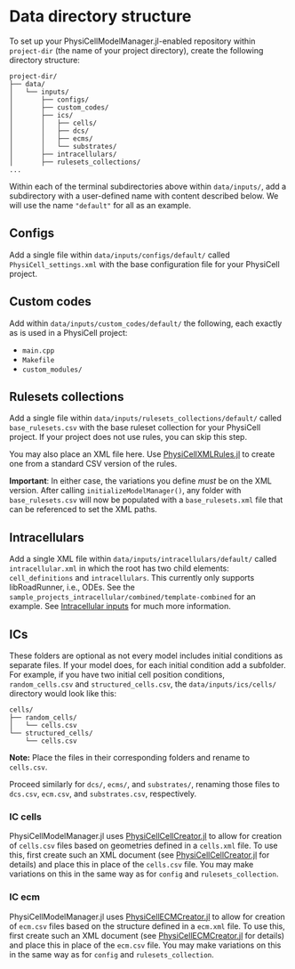 # Data directory structure

To set up your PhysiCellModelManager.jl-enabled repository within `project-dir` (the name of your project directory), create the following directory structure:

```
project-dir/
├── data/
│   └── inputs/
│       ├── configs/
│       ├── custom_codes/
│       ├── ics/
│       │   ├── cells/
│       │   ├── dcs/
│       │   ├── ecms/
│       │   └── substrates/
│       ├── intracellulars/
│       ├── rulesets_collections/
...
```

Within each of the terminal subdirectories above within `data/inputs/`, add a subdirectory with a user-defined name with content described below.
We will use the name `"default"` for all as an example.

## Configs

Add a single file within `data/inputs/configs/default/` called `PhysiCell_settings.xml` with the base configuration file for your PhysiCell project.

## Custom codes

Add within `data/inputs/custom_codes/default/` the following, each exactly as is used in a PhysiCell project:
- `main.cpp`
- `Makefile`
- `custom_modules/`

## Rulesets collections

Add a single file within `data/inputs/rulesets_collections/default/` called `base_rulesets.csv` with the base ruleset collection for your PhysiCell project.
If your project does not use rules, you can skip this step.

You may also place an XML file here. Use [PhysiCellXMLRules.jl](https://github.com/drbergman-lab/PhysiCellXMLRules.jl) to create one from a standard CSV version of the rules.

**Important**: In either case, the variations you define *must* be on the XML version.
After calling `initializeModelManager()`, any folder with `base_rulesets.csv` will now be populated with a `base_rulesets.xml` file that can be referenced to set the XML paths.

## Intracellulars

Add a single XML file within `data/inputs/intracellulars/default/` called `intracellular.xml` in which the root has two child elements: `cell_definitions` and `intracellulars`.
This currently only supports libRoadRunner, i.e., ODEs.
See the `sample_projects_intracellular/combined/template-combined` for an example.
See [Intracellular inputs](@ref) for much more information.

## ICs

These folders are optional as not every model includes initial conditions as separate files.
If your model does, for each initial condition add a subfolder.
For example, if you have two initial cell position conditions, `random_cells.csv` and `structured_cells.csv`, the `data/inputs/ics/cells/` directory would look like this:
```
cells/
├── random_cells/
│   └── cells.csv
└── structured_cells/
    └── cells.csv
```
**Note:** Place the files in their corresponding folders and rename to `cells.csv`.

Proceed similarly for `dcs/`, `ecms/`, and `substrates/`, renaming those files to `dcs.csv`, `ecm.csv`, and `substrates.csv`, respectively.

### IC cells

PhysiCellModelManager.jl uses [PhysiCellCellCreator.jl](https://github.com/drbergman-lab/PhysiCellCellCreator.jl) to allow for creation of `cells.csv` files based on geometries defined in a `cells.xml` file.
To use this, first create such an XML document (see [PhysiCellCellCreator.jl](https://github.com/drbergman-lab/PhysiCellCellCreator.jl) for details) and place this in place of the `cells.csv` file.
You may make variations on this in the same way as for `config` and `rulesets_collection`.

### IC ecm

PhysiCellModelManager.jl uses [PhysiCellECMCreator.jl](https://github.com/drbergman-lab/PhysiCellECMCreator.jl) to allow for creation of `ecm.csv` files based on the structure defined in a `ecm.xml` file.
To use this, first create such an XML document (see [PhysiCellECMCreator.jl](https://github.com/drbergman-lab/PhysiCellECMCreator.jl) for details) and place this in place of the `ecm.csv` file.
You may make variations on this in the same way as for `config` and `rulesets_collection`.